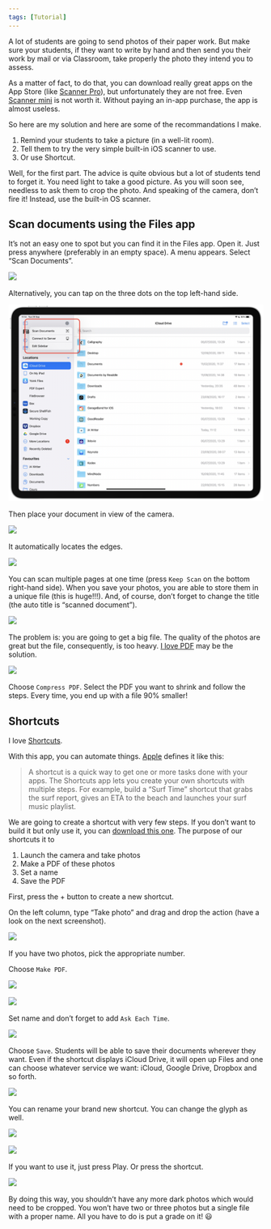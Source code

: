 ```yaml
---
tags: [Tutorial]
---
```


A lot of students are going to send photos of their paper work. But make sure your students, if they want to write by hand and then send you their work by mail or via Classroom, take properly the photo they intend you to assess.

As a matter of fact, to do that, you can download really great apps on the App Store (like [Scanner Pro](https://apps.apple.com/gb/app/scanner-pro-pdf-scanner-app/id333710667)), but unfortunately they are not free. Even [Scanner mini](https://apps.apple.com/gb/app/scanner-mini-scan-pdf-fax/id581365763) is not worth it. Without paying an in-app purchase, the app is almost useless.

So here are my solution and here are some of the recommandations I make.

1. Remind your students to take a picture (in a well-lit room).
2. Tell them to try the very simple built-in iOS scanner to use.
3. Or use Shortcut.

Well, for the first part. The advice is quite obvious but a lot of students tend to forget it. You need light to take a good picture. As you will soon see, needless to ask them to crop the photo. And speaking of the camera, don’t fire it! Instead, use the built-in OS scanner.

## Scan documents using the Files app

It’s not an easy one to spot but you can find it in the Files app. Open it. Just press anywhere (preferably in an empty space). A menu appears. Select “Scan Documents”.

![](ScanDocument.png)

Alternatively, you can tap on the three dots on the top left-hand side.

![](Documentation/Apple/Images/Digital%20work/ThreeDots.png)

Then place your document in view of the camera.

![](Scan1.png)

It automatically locates the edges.

![](Scan2.png)

You can scan multiple pages at one time (press `Keep Scan` on the bottom right-hand side). When you save your photos, you are able to store them in a unique file (this is huge!!!). And, of course, don’t forget to change the title (the auto title is “scanned document”).

![](PDFSize.png)

The problem is: you are going to get a big file. The quality of the photos are great but the file, consequently, is too heavy. [I love PDF](https://www.ilovepdf.com/) may be the solution.

![](Ilovepdf.png)

Choose `Compress PDF`. Select the PDF you want to shrink and follow the steps. Every time, you end up with a file 90% smaller!

## Shortcuts

I love [Shortcuts](https://apps.apple.com/us/app/shortcuts/id915249334).

With this app, you can automate things. [Apple](https://support.apple.com/en-gb/guide/shortcuts/welcome/ios) defines it like this:

> A shortcut is a quick way to get one or more tasks done with your apps. The Shortcuts app lets you create your own shortcuts with multiple steps. For example, build a “Surf Time” shortcut that grabs the surf report, gives an ETA to the beach and launches your surf music playlist.

We are going to create a shortcut with very few steps. If you don’t want to build it but only use it, you can [download this one](https://www.icloud.com/shortcuts/92c6ba91cffb43a8a18fe2d39dd0d405). The purpose of our shortcuts it to 

1. Launch the camera and take photos
2. Make a PDF of these photos
3. Set a name
4. Save the PDF

First, press the + button to create a new shortcut.

On the left column, type “Take photo” and drag and drop the action (have a look on the next screenshot). 

![](TakePhotos.png)

If you have two photos, pick the appropriate number.

Choose `Make PDF`.

![](MakePDF.png)

![](MakePDF2.png)

Set name and don’t forget to add `Ask Each Time`.

![](AskEachTime.png)

Choose `Save`. Students will be able to save their documents wherever they want. Even if the shortcut displays iCloud Drive, it will open up Files and one can choose whatever service we want: iCloud, Google Drive, Dropbox and so forth.

![](Save.png)

You can rename your brand new shortcut. You can change the glyph as well.

![](Color.png)

![](Glyph.png)

If you want to use it, just press Play. Or press the shortcut.

![](Shortcuts.png)

By doing this way, you shouldn’t have any more dark photos which would need to be cropped. You won’t have two or three photos but a single file with a proper name. All you have to do is put a grade on it! 😃 